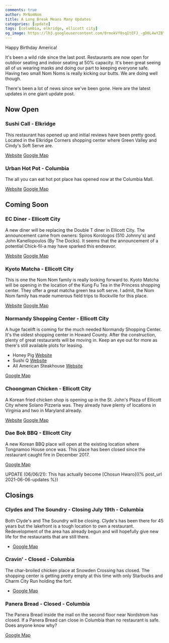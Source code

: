```yaml
---
comments: true
author: MrNomNom
title: A Long Break Means Many Updates
categories: [update]
tags: [columbia, elkridge, ellicott city]
og_image: https://lh3.googleusercontent.com/0rmokVf0sqItEFJ_-gD0L4wYZBYioPO8jzC_zco0jB5L0iSAPkmQZxLNSZkxahEOjH3cqZWgfv0XRt61uSEnUI7mILnwF6vw88pRkRiTPbZxHlO7jJCbnVzJbqF3LN0WIel2KuMGKQ=w400
---
```


Happy Birthday America!

It's been a wild ride since the last post.  Restaurants are now open for outdoor seating and indoor seating at 50% capacity. It's been great seeing all of us wearing masks and doing our part to keeping everyone safe. Having two small Nom Noms is really kicking our butts. We are doing well though. 

There's been a lot of news since we've been gone. Here are the latest updates in one giant update post.

<!--more-->

## Now Open

### Sushi Call - Elkridge

This restaurant has opened up and initial reviews have been pretty good. Located in the Elkridge Corners shopping center where Green Valley and Cindy's Soft Serve are. 

[Website](https://sushicallusa.com/)
[Google Map](https://goo.gl/maps/cbJ2x947FfUyFiFv7)

### Urban Hot Pot - Columbia

The all you can eat hot pot place has opened now at the Columbia Mall.

[Website](https://www.urbanhotpot.com/)
[Google Map](https://goo.gl/maps/5TQq528HHZwaNX156)

## Coming Soon

### EC Diner - Ellicott City

A new diner will be replacing the Double T diner in Ellicott City. The announcement came from owners: Spiros Korologos (510 Johnny's) and John Kanellopoulos (By The Docks). It seems that the announcement of a potential Chick-fil-a may have sparked this endeavor.

[Website](https://ecdiner.com/)
[Google Map](https://goo.gl/maps/4Jma7zHvovjeTdNC8)

### Kyoto Matcha - Ellicott City

This is one the Nom Nom family is really looking forward to.  Kyoto Matcha will be opening in the location of the Kung Fu Tea in the Princess shopping center. They offer a great matcha green tea soft serve. I admit, the Nom Nom family has made numerous field trips to Rockville for this place.

[Website](https://www.kyotomatcha.us/)
[Google Map](https://goo.gl/maps/dbJCT7nnuquQWNKo6)

### Normandy Shopping Center - Ellicott City

A huge facelift is coming for the much needed Normandy Shopping Center.  It's the oldest shopping center in Howard County. After the construction, plenty of great restaurants will be moving in. Keep an eye out for more as there's still available plots for leasing.

* Honey Pig [Website](http://www.honeypigbbq.com/)
* Sushi Q [Website](http://www.sushiqmd.com/)
* All American Steakhouse [Website](https://theallamericansteakhouse.com/)

[Google Map](https://goo.gl/maps/KnA6pS5WMrpDBtnHA)

### Choongman Chicken - Ellicott City

A Korean fried chicken shop is opening up in the St. John's Plaza of Ellicott City where Solano Pizzeria was. They already have plenty of locations in Virginia and two in Maryland already. 

[Website](https://cmchickenusa.com/)
[Google Map](https://goo.gl/maps/Zr4q1aBSKF3ic1FBA)

### Dae Bok BBQ - Ellicott City

A new Korean BBQ place will open at the existing location where Tongnamoo House once was. This place has been closed since the restaurant caught fire in December 2017. 

[Google Map](https://goo.gl/maps/mF3Z2TXob8mSjjiX9)

UPDATE (06/06/21): This has actually become [Chosun Hwaro]({% post_url 2021-06-06-updates %}) 

## Closings

### Clydes and The Soundry - Closing July 19th - Columbia

Both Clyde's and The Soundry will be closing. Clyde's has been there for 45 years but the lakefront is a tough location to own a restaurant. Redevelopment of the area has already begun and will hopefully give new life for the restaurants that are still there.

* [Google Map](https://goo.gl/maps/4fzcn8V6yspsFxcX6)

### Cravin' - Closed - Columbia

The char-broiled chicken place at Snowden Crossing has closed. The shopping center is getting pretty empty at this time with only Starbucks and Charm City Run holding the fort.

* [Google Map](https://goo.gl/maps/tr4c7Dnw224QkJoJ7)

### Panera Bread - Closed - Columbia

The Panera Bread inside the mall on the second floor near Nordstrom has closed. If a Panera Bread can close in Columbia than no restaurant is safe. Does anyone know why?

[Google Map](https://goo.gl/maps/sJ5EUr3NViSpqEBE9)
